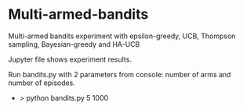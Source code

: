 # Multi-armed-bandits

Multi-armed bandits experiment with epsilon-greedy, UCB, Thompson sampling, Bayesian-greedy and HA-UCB

Jupyter file shows experiment results.

Run bandits.py with 2 parameters from console: number of arms and number of episodes.

  - \> python bandits.py 5 1000
